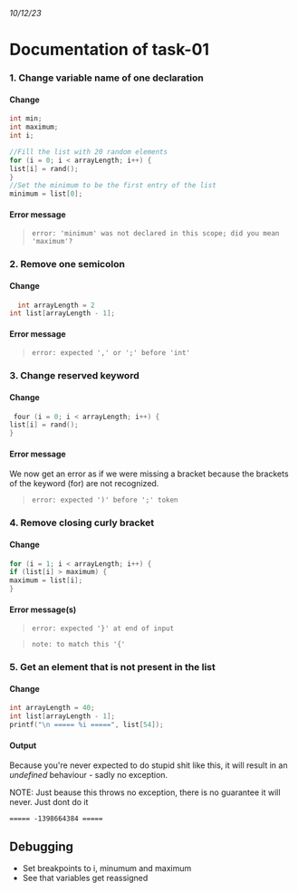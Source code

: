 *10/12/23*

# Documentation of task-01

### 1. Change variable name of one declaration

#### Change

```c++
int min;
int maximum;
int i;

//Fill the list with 20 random elements
for (i = 0; i < arrayLength; i++) {
list[i] = rand();
}
//Set the minimum to be the first entry of the list
minimum = list[0];
```

#### Error message

> ```error: 'minimum' was not declared in this scope; did you mean 'maximum'?```

### 2. Remove one semicolon

#### Change

```c++
  int arrayLength = 2
int list[arrayLength - 1];
```

#### Error message

> ```error: expected ',' or ';' before 'int'```

### 3. Change reserved keyword

#### Change

```c++
 four (i = 0; i < arrayLength; i++) {
list[i] = rand();
}
```

#### Error message

We now get an error as if we were missing a bracket because the brackets of the keyword (for) are not recognized.
> ```error: expected ')' before ';' token```

### 4. Remove closing curly bracket

#### Change

```c++
for (i = 1; i < arrayLength; i++) {
if (list[i] > maximum) {
maximum = list[i];
}
```

#### Error message(s)

> ```error: expected '}' at end of input```

> ```note: to match this '{'```

### 5. Get an element that is not present in the list

#### Change

````c++
int arrayLength = 40;
int list[arrayLength - 1];
printf("\n ===== %i =====", list[54]);
````

#### Output

Because you're never expected to do stupid shit like this, it will result in an *undefined* behaviour - sadly no
exception.

NOTE: Just beause this throws no exception, there is no guarantee it will never. Just dont do it

```
===== -1398664384 =====
```

## Debugging

- Set breakpoints to i, minumum and maximum
- See that variables get reassigned
